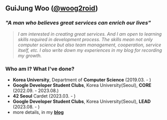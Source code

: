 ## GuiJung Woo ([@woog2roid](https://woog2roid.dev))

### _**"A man who believes great services can enrich our lives"**_

> _I am interested in creating great services. And I am open to learning skills required in development process. The skills mean not only computer science but also team management, cooperation, service itself, etc. I also write down my experiences in my blog for recording my growth._

### Who am I? What I've done?

- __Korea University__, Department of __Computer Science__ (2019.03. - )
- __Google Developer Student Clubs__, Korea University(Seoul), __CORE__ (2022.09. - 2023.08.)
- __42 Seoul__ Cardet (2023.03. - )
- __Google Developer Student Clubs__, Korea University(Seoul), __LEAD__ (2023.08. - )
- more details, in my __[blog](https://woog2roid.dev)__

